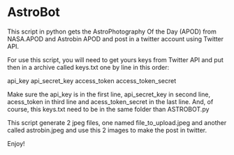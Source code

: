 # AstroBot
This script in python gets the AstroPhotography Of the Day (APOD) from NASA.APOD and Astrobin APOD and post in a twitter account using Twitter API.

For use this script, you will need to get yours keys from Twitter API and put then in a archive called keys.txt one by line in this order:

api_key 
api_secret_key 
access_token
access_token_secret

Make sure the api_key is in the first line, api_secret_key in second line, acess_token in third line and acess_token_secret in the last line. And, of course, this keys.txt
need to be in the same folder than ASTROBOT.py

This script generate 2 jpeg files, one named file_to_upload.jpeg and another called astrobin.jpeg and use this 2 images to make the post in twitter.

Enjoy!
